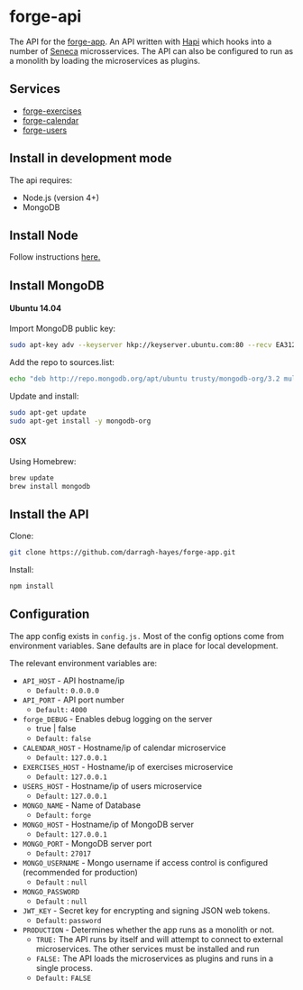 # forge-api
The API for the [forge-app](https://github.com/darragh-hayes/forge-app). An API written with [Hapi](https://github.com/hapijs/hapi) which hooks into a number of [Seneca](https://github.com/senecajs/seneca) microsservices. The API can also be configured to run as a monolith by loading the microservices as plugins.

## Services
- [forge-exercises](https://github.com/darragh-hayes/forge-exercises)
- [forge-calendar](https://github.com/darragh-hayes/forge-calendar)
- [forge-users](https://github.com/darragh-hayes/forge-users)

## Install in development mode

The api requires:

- Node.js (version 4+)
- MongoDB

## Install Node
Follow instructions [here.](https://nodejs.org/en/download/package-manager/)

## Install MongoDB

#### Ubuntu 14.04
Import MongoDB public key:

```bash
sudo apt-key adv --keyserver hkp://keyserver.ubuntu.com:80 --recv EA312927
```

Add the repo to sources.list:

```bash
echo "deb http://repo.mongodb.org/apt/ubuntu trusty/mongodb-org/3.2 multiverse" | sudo tee /etc/apt/sources.list.d/mongodb-org-3.2.list
```

Update and install:

```bash
sudo apt-get update
sudo apt-get install -y mongodb-org
```

#### OSX
Using Homebrew:

```bash
brew update
brew install mongodb
```

## Install the API

Clone:

```bash
git clone https://github.com/darragh-hayes/forge-app.git
```

Install:

```bash
npm install
```

## Configuration
The app config exists in `config.js.` Most of the config options come from environment variables. Sane defaults are in place for local development.

The relevant environment variables are:

- `API_HOST` - API hostname/ip
	- `Default:` `0.0.0.0`
- `API_PORT` - API port number
	- `Default:` `4000`
- `forge_DEBUG` - Enables debug logging on the server
	- true | false
	- `Default:` `false`
- `CALENDAR_HOST` - Hostname/ip of calendar microservice
	- `Default:` `127.0.0.1`
- `EXERCISES_HOST` - Hostname/ip of exercises microservice
	- `Default:` `127.0.0.1`
- `USERS_HOST` - Hostname/ip of users microservice
	- `Default:` `127.0.0.1`
- `MONGO_NAME` - Name of Database
	- `Default:` `forge`
- `MONGO_HOST` - Hostname/ip of MongoDB server
	- `Default:` `127.0.0.1`
- `MONGO_PORT` - MongoDB server port
	- `Default:` `27017`
- `MONGO_USERNAME` - Mongo username if access control is configured (recommended for production)
	- `Default` : `null`
- `MONGO_PASSWORD`
	- `Default` : `null`
- `JWT_KEY` - Secret key for encrypting and signing JSON web tokens.
	- `Default`: `password`
- `PRODUCTION` - Determines whether the app runs as a monolith or not.
	- `TRUE:` The API runs by itself and will attempt to connect to external microservices. The other services must be installed and run
	- `FALSE:` The API loads the microservices as plugins and runs in a single process.
	- `Default:` `FALSE`
